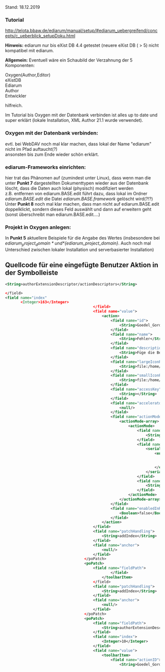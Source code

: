 Stand: 18.12.2019   


### Tutorial   
http://telota.bbaw.de/ediarum/manual/setup/#ediarum_uebergreifend/concepts/c_ueberblick_setupDoku.html    

**Hinweis:** ediarum nur bis eXist DB 4.4 getestet (neuere eXist DB ( > 5) nicht kompatibel mit ediarum.

**Allgemein:** Eventuell wäre ein Schaubild der Verzahnung der 5 Komponenten:    

Oxygen(Author,Editor)      
eXistDB   
Ediarum        
Author        
Entwickler         

hilfreich. 

Im Tutorial bis Oxygen mit der Datenbank verbinden ist alles up to date und super erklärt (lokale Installation, XML Author 21.1 wurde verwendet).   



### Oxygen mit der Datenbank verbinden:     
evtl. bei WebDAV noch mal klar machen, dass lokal der Name "ediarum" nicht im Pfad auftaucht(?)   
ansonsten bis zum Ende wieder schön erklärt.

### ediarum-Frameworks einrichten:  
hier trat das Phänomen auf (zumindest unter Linux), dass wenn man die unter **Punkt 7** dargestellten Dokumenttypen wieder aus der 
Datenbank löscht, dass die Daten auch lokal (physisch) modifiziert werden   
z.B. entfernen von ediarum.BASE.edit führt dazu, dass lokal im Ordner *ediarum.BASE.edit* die Datei *ediarum.BASE.framework*
gelöscht wird(?!?)    
Unter **Punkt 8** noch mal klar machen, dass man nicht auf ediarum.BASE.edit doppelklickt, sondern dieses Feld auswählt und dann auf erweitern geht (sonst überschreibt man ediarum.BASE.edit....)    

### Projekt in Oxygen anlegen:    
In **Punkt 5** aktuellere Beispiele für die Angabe des Wertes (insbesondere bei *${ediarum_project_domain}* und 
*${ediarum_project_domain}*. Auch noch mal Unterschied zwischen lokaler Installation und serverbasierter Installation)


## Quellcode für eine eingefügte Benutzer Aktion in der Symbolleiste

```xml
<String>authorExtensionDescriptor/actionDescriptors</String>

</field>
<field name="index"
       <Integer>163</Integer>
 										</field>
 										<field name="value">
 											<action>
 												<field name="id">
 													<String>Goedel_Gordon_AddError</String>
 												</field>
 												<field name="name">
 													<String>Fehler</String>
 												</field>
 												<field name="description">
 													<String>Füge die Bermerkung "FEHLER" hinzu</String>
 												</field>
 												<field name="largeIconPath">
 													<String>file:/home/gordon/Bilder/Latex.png</String>
 												</field>
 												<field name="smallIconPath">
 													<String>file:/home/gordon/Bilder/Latex.png</String>
 												</field>
 												<field name="accessKey">
 													<String></String>
 												</field>
 												<field name="accelerator">
 													<null/>
 												</field>
 												<field name="actionModes">
 													<actionMode-array>
 														<actionMode>
 															<field name="xpathCondition">
 																<String>ancestor-or-self::text</String>
 															</field>
 															<field name="argValues">
 																<serializableOrderedMap>
 																	<entry>
 																		<String>text</String>
 																		<String>FEHLER</String>
 																	</entry>
 																</serializableOrderedMap>
 															</field>
 															<field name="operationID">
 																<String>ro.sync.ecss.extensions.commons.operations.InsertOrReplaceTextOperation</String>
 															</field>
 														</actionMode>
 													</actionMode-array>
 												</field>
 												<field name="enabledInReadOnlyContext">
 													<Boolean>false</Boolean>
 												</field>
 											</action>
 										</field>
 										<field name="patchHandling">
 											<String>addIndex</String>
 										</field>
 										<field name="anchor">
 											<null/>
 										</field>
 									</poPatch>
 									<poPatch>
 										<field name="fieldPath">
 												</field>
 											</toolbarItem>
 										</field>
 										<field name="patchHandling">
 											<String>addIndex</String>
 										</field>
 										<field name="anchor">
 											<null/>
 										</field>
 									</poPatch>
 									<poPatch>
 										<field name="fieldPath">
 											<String>authorExtensionDescriptor/toolbarDescriptor/toolbarEntriesDescriptorList</String>
 										</field>
 										<field name="index">
 											<Integer>10</Integer>
 										</field>
 										<field name="value">
 											<toolbarItem>
 												<field name="actionID">
 													<String>Goedel_Gordon_AddError</String>
```


